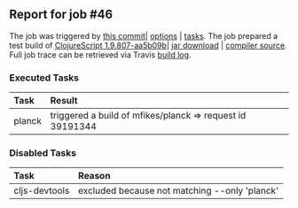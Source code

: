 ## Report for job #46

The job was triggered by [this commit](https://github.com/cljs-oss/canary/commit/d6d0e874b129312e7e37ae5e96bb775bddbb716b)| [options](options.edn) | [tasks](tasks.edn).
The job prepared a test build of [ClojureScript 1.9.807-aa5b09b](https://github.com/cljs-oss/canary/releases/tag/r1.9.807-aa5b09b)| [jar download](https://github.com/cljs-oss/canary/releases/download/r1.9.807-aa5b09b/clojurescript-1.9.807-aa5b09b.jar) | [compiler source](https://github.com/clojure/clojurescript/commit/master).
Full job trace can be retrieved via Travis [build log](https://travis-ci.org/cljs-oss/canary/builds/254008186).

### Executed Tasks
| Task | Result |
| :--- | :--- |
| planck | triggered a build of mfikes/planck => request id 39191344 |

### Disabled Tasks
| Task | Reason |
| :--- | :--- |
| cljs-devtools | excluded because not matching --only 'planck' |